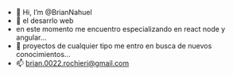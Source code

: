 - 👋 Hi, I’m @BrianNahuel
- 👀 el desarrlo web
- en este momento me encuentro especializando en react node y angular...
- 💞️ proyectos de cualquier tipo me entro en busca de nuevos conocimientos...
- 📫 brian.0022.rochieri@gmail.com 

<!---
BrianNahuel/BrianNahuel is a ✨ special ✨ repository because its `README.md` (this file) appears on your GitHub profile.
You can click the Preview link to take a look at your changes.
--->
